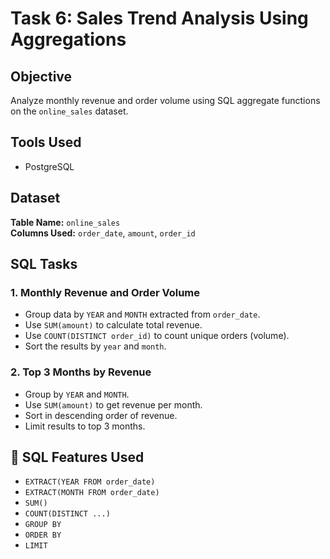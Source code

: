 
# Task 6: Sales Trend Analysis Using Aggregations

## Objective
Analyze monthly revenue and order volume using SQL aggregate functions on the `online_sales` dataset.

##  Tools Used
- PostgreSQL

## Dataset
**Table Name:** `online_sales`  
**Columns Used:** `order_date`, `amount`, `order_id`

## SQL Tasks

### 1. Monthly Revenue and Order Volume
- Group data by `YEAR` and `MONTH` extracted from `order_date`.
- Use `SUM(amount)` to calculate total revenue.
- Use `COUNT(DISTINCT order_id)` to count unique orders (volume).
- Sort the results by `year` and `month`.

### 2. Top 3 Months by Revenue
- Group by `YEAR` and `MONTH`.
- Use `SUM(amount)` to get revenue per month.
- Sort in descending order of revenue.
- Limit results to top 3 months.

## 🧮 SQL Features Used
- `EXTRACT(YEAR FROM order_date)`
- `EXTRACT(MONTH FROM order_date)`
- `SUM()`
- `COUNT(DISTINCT ...)`
- `GROUP BY`
- `ORDER BY`
- `LIMIT`


